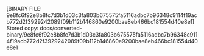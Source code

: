 [BINARY FILE: 9e8fc6f92e8b8fc7d3b1d03c3fa803b675575fa5116adbc7b96348c9114f19acb772d2f3929242089f09b112b146860e9200bae8eb466bc181554d40e8e1]
Stored copy: docs/converted-binary/9e8fc6f92e8b8fc7d3b1d03c3fa803b675575fa5116adbc7b96348c9114f19acb772d2f3929242089f09b112b146860e9200bae8eb466bc181554d40e8e1
